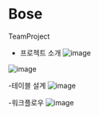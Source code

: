 # Bose
TeamProject
- 프로젝트 소개
![image](https://github.com/3399306/Bose/assets/150914729/0a9205d3-edbc-4cd0-bd1f-3602f5b02a07)

![image](https://github.com/3399306/Bose/assets/150914729/d7e30cc5-5f7d-4c1c-9c2a-91e474c9bab8)

-테이블 설계
![image](https://github.com/3399306/Bose/assets/150914729/b43c8986-b30e-4ce8-b206-edfaad1ffef2)

-워크플로우
![image](https://github.com/3399306/Bose/assets/150914729/1742a44b-ab74-494b-a192-be901130ff87)

